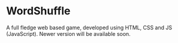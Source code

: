 # WordShuffle
 A full fledge web based game, developed using HTML, CSS and JS (JavaScript). Newer version will be available soon.
